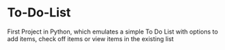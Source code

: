 # To-Do-List
First Project in Python, which emulates a simple To Do List with options to add items, check off items or view items in the existing list
